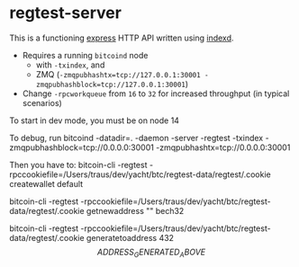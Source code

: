 # regtest-server

This is a functioning [express](https://www.npmjs.com/package/express) HTTP API written using [indexd](https://www.npmjs.com/package/indexd).

* Requires a running `bitcoind` node
	* with `-txindex`, and
	* ZMQ (`-zmqpubhashtx=tcp://127.0.0.1:30001 -zmqpubhashblock=tcp://127.0.0.1:30001`)
* Change `-rpcworkqueue` from `16` to `32` for increased throughput (in typical scenarios)


To start in dev mode, you must be on node 14

To debug, run bitcoind -datadir=. -daemon -server -regtest -txindex -zmqpubhashblock=tcp://0.0.0.0:30001 -zmqpubhashtx=tcp://0.0.0.0:30001

Then you have to:
bitcoin-cli -regtest -rpccookiefile=/Users/traus/dev/yacht/btc/regtest-data/regtest/.cookie createwallet default

bitcoin-cli -regtest -rpccookiefile=/Users/traus/dev/yacht/btc/regtest-data/regtest/.cookie getnewaddress "" bech32

bitcoin-cli -regtest -rpccookiefile=/Users/traus/dev/yacht/btc/regtest-data/regtest/.cookie generatetoaddress 432 $$ADDRESS_GENERATED_ABOVE$$
